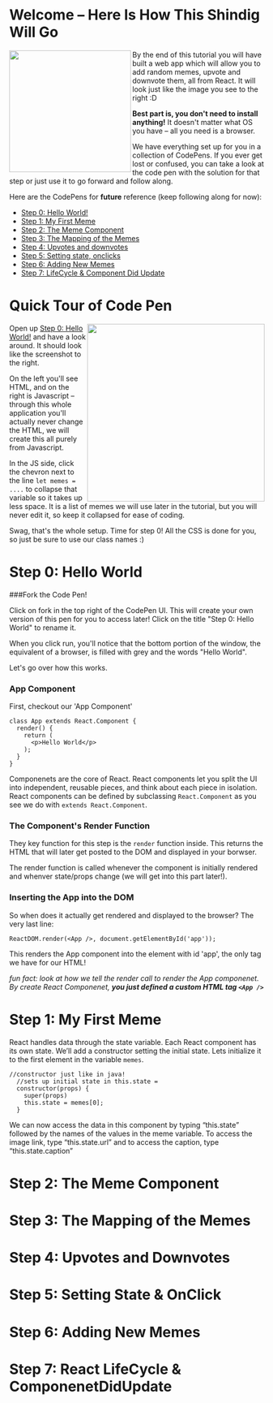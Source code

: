 # Welcome – Here Is How This Shindig Will Go
<img align="left" src="http://i.imgur.com/cyEEJiw.png" width="240px">

By the end of this tutorial you will have built a web app which will allow you to add random memes, upvote and downvote them, all from React. It will look just like the image you see to the right :D

**Best part is, you don't need to install anything!** It doesn't matter what OS you have – all you need is a browser.

We have everything set up for you in a collection of CodePens. If you ever get lost or confused, you can take a look at the code pen with the solution for that step or just use it to go forward and follow along.

Here are the CodePens for **future** reference (keep following along for now): 
- [Step 0: Hello World!](http://codepen.io/noahpresler/pen/JEZdvz?editors=1010#0)
- [Step 1: My First Meme](http://codepen.io/noahpresler/pen/egKNbL?editors=1010)
- [Step 2: The Meme Component](http://codepen.io/noahpresler/pen/dNKYGG?editors=1010#0)
- [Step 3: The Mapping of the Memes](http://codepen.io/noahpresler/pen/YNvyGG?editors=1010#0)
- [Step 4: Upvotes and downvotes](http://codepen.io/noahpresler/pen/NdzbXd?editors=1010)
- [Step 5: Setting state, onclicks](http://codepen.io/noahpresler/pen/OWEbvX?editors=1010)
- [Step 6: Adding New Memes](http://codepen.io/noahpresler/pen/EZRNEd?editors=1010 )
- [Step 7: LifeCycle & Component Did Update](http://codepen.io/noahpresler/pen/QdxGZM?editors=1010)

# Quick Tour of Code Pen
<img align="right" src="http://i.imgur.com/WzcOh9d.png" width="350px">

Open up [Step 0: Hello World!](http://codepen.io/noahpresler/pen/JEZdvz?editors=1010#0) and have a look around.
It should look like the screenshot to the right.

On the left you'll see HTML, and on the right is Javascript – through this whole application you'll actually never change the HTML, we will create this all purely from Javascript.

In the JS side, click the chevron next to the line ```let memes = ....``` to collapse that variable so it takes up less space. It is a list of memes we will use later in the tutorial, but you will never edit it, so keep it collapsed for ease of coding.

Swag, that's the whole setup. Time for step 0! All the CSS is done for you, so just be sure to use our class names :)

# Step 0: Hello World

###Fork the Code Pen! 

Click on fork in the top right of the CodePen UI. This will create your own version of this pen for you to access later! Click on the title "Step 0: Hello World" to rename it. 

When you click run, you'll notice that the bottom portion of the window, the equivalent of a browser, is filled with grey and the words "Hello World". 

Let's go over how this works. 

### App Component

First, checkout our 'App Component'

```
class App extends React.Component {
  render() {
    return (
      <p>Hello World</p>
    );
  }
}
```

Componenets are the core of React. React components let you split the UI into independent, reusable pieces, and think about each piece in isolation. React components can be defined by subclassing ```React.Component``` as you see we do with ```extends React.Component```.

### The Component's Render Function

They key function for this step is the ```render``` function inside. This returns the HTML that will later get posted to the DOM and displayed in your borwser. 

The render function is called whenever the component is initially rendered and whenver state/props change (we will get into this part later!).

### Inserting the App into the DOM

So when does it actually get rendered and displayed to the browser? The very last line:

```
ReactDOM.render(<App />, document.getElementById('app'));
```

This renders the App component into the element with id 'app', the only tag we have for our HTML! 

_fun fact: look at how we tell the render call to render the App componenet. By create React Componenet, **you just defined a custom HTML tag ```<App />```**_

# Step 1: My First Meme

React handles data through the state variable.  Each React component has its own state.  We’ll add a constructor setting the initial state. Lets initialize it to the first element in the variable ```memes```.

```
//constructor just like in java!
  //sets up initial state in this.state = 
  constructor(props) {
    super(props)
    this.state = memes[0];
  }
```

We can now access the data in this component by typing “this.state” followed by the names of the values in the meme variable.  To access the image link, type “this.state.url” and to access the caption, type “this.state.caption”





# Step 2: The Meme Component
# Step 3: The Mapping of the Memes
# Step 4: Upvotes and Downvotes
# Step 5: Setting State & OnClick
# Step 6: Adding New Memes
# Step 7: React LifeCycle & ComponenetDidUpdate
